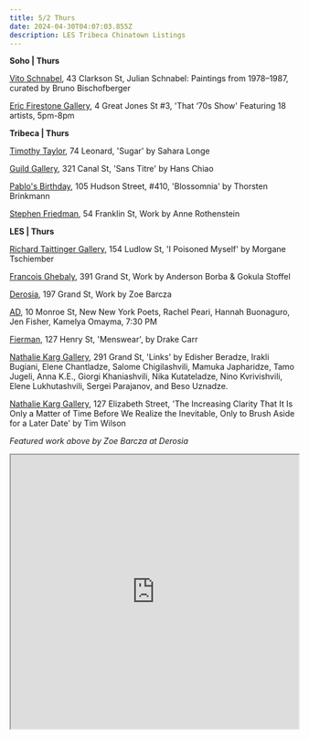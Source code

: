 ```yaml
---
title: 5/2 Thurs
date: 2024-04-30T04:07:03.855Z
description: LES Tribeca Chinatown Listings
---
```

**S﻿oho | Thurs**

[Vito Schnabel](https://www.vitoschnabel.com/exhibitions), 43 Clarkson St, Julian Schnabel: Paintings from 1978–1987, curated by Bruno Bischofberger

[Eric Firestone Gallery](https://www.ericfirestonegallery.com/exhibitions/that-70s-show2), 4 Great Jones St #3, 'That ‘70s Show' Featuring 18 artists, 5pm-8pm

**T﻿ribeca | Thurs**

[Timothy Taylor](https://www.timothytaylor.com/exhibitions/232-sahara-longe-sugar/), 74 Leonard, 'Sugar' by Sahara Longe

[Guild Gallery](https://rwguildgalleryny.com/blogs/upcoming/han-chiao), 321 Canal St, 'Sans Titre' by Hans Chiao

[Pablo's Birthday](https://pablosbirthday.com/exhibitions/116-blossomnia/), 105 Hudson Street, #410, 'Blossomnia' by Thorsten Brinkmann

[Stephen Friedman](https://www.stephenfriedman.com/exhibitions/187-anne-rothenstein-new-york-opening-thursday-2-may-68pm/), 54 Franklin St, Work by Anne Rothenstein

**L﻿ES | Thurs**

[Richard Taittinger Gallery](https://richardtaittinger.com/exhibitions/), 154 Ludlow St, 'I Poisoned Myself' by Morgane Tschiember

[Francois Ghebaly](http://ghebaly.com/), 391 Grand St, Work by Anderson Borba & Gokula Stoffel

[Derosia](https://www.derosia.nyc/exhibitions/zoe-barcza), 197 Grand St, Work by Zoe Barcza

[A﻿D](https://www.instagram.com/ad.nyc), 10 Monroe St, New New York Poets, Rachel Peari, Hannah Buonaguro, Jen Fisher, Kamelya Omayma, 7:30 PM

[Fierman](https://fierman.nyc/), 127 Henry St,  'Menswear', by Drake Carr

[Nathalie Karg Gallery](https://nathaliekarg.com/exhibitions/84-links/press_release_text/), 291 Grand St, 'Links' by Edisher Beradze, Irakli Bugiani, Elene Chantladze, Salome Chigilashvili, Mamuka Japharidze, Tamo Jugeli, Anna K.E., Giorgi Khaniashvili, Nika Kutateladze, Nino Kvrivishvili, Elene Lukhutashvili, Sergei Parajanov, and Beso Uznadze.

[Nathalie Karg Gallery](https://nathaliekarg.com/exhibitions/83-the-increasing-clarity-that-it-is-only-a-tim-wilson/press_release_text/), 127 Elizabeth Street, 'The Increasing Clarity That It Is Only a Matter of Time Before We Realize the Inevitable, Only to Brush Aside for a Later Date' by Tim Wilson

*F﻿eatured work above by Zoe Barcza at Derosia*

<iframe src="https://www.google.com/maps/d/u/1/embed?mid=1W1BeHjNwJUQ-Mi3RflZypUtDnk3HZQ8&ehbc=2E312F" width="100%" height="480"></iframe>